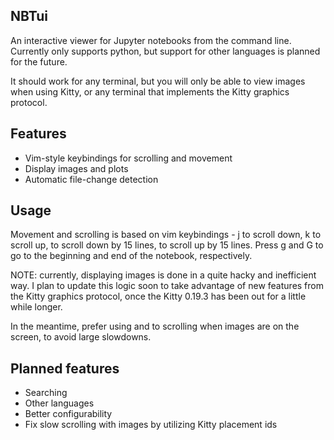 ## NBTui

An interactive viewer for Jupyter notebooks from the command line.
Currently only supports python, but support for other languages is
planned for the future.

It should work for any terminal, but you will only be able to view
images when using Kitty, or any terminal that implements the Kitty
graphics protocol.

## Features

- Vim-style keybindings for scrolling and movement
- Display images and plots
- Automatic file-change detection

## Usage

Movement and scrolling is based on vim keybindings - j to scroll down,
k to scroll up, <C-D> to scroll down by 15 lines, <C-U> to scroll up
by 15 lines.
Press g and G to go to the beginning and end of the notebook,
respectively.

NOTE: currently, displaying images is done in a quite hacky and
inefficient way. I plan to update this logic soon to take advantage
of new features from the Kitty graphics protocol, once the Kitty 0.19.3
has been out for a little while longer.

In the meantime, prefer using <C-D> and <C-U> to scrolling when images
are on the screen, to avoid large slowdowns.

## Planned features

- Searching
- Other languages
- Better configurability
- Fix slow scrolling with images by utilizing Kitty placement ids
